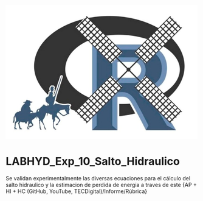 ![alt test](/R.jpg)

# LABHYD_Exp_10_Salto_Hidraulico

Se validan experimentalmente las diversas ecuaciones para el cálculo del salto hidraulico y la estimacion de perdida de energia a traves de este {AP + HI + HC (GitHub, YouTube, TECDigital)/Informe/Rúbrica}
